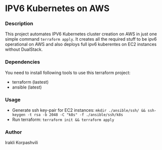 # IPV6 Kubernetes on AWS

### Description
This project automates IPV6 Kubernetes cluster creation on AWS in just one simple command `terraform apply`. It creates all the required stuff to be ipv6 operational on AWS and also deploys full ipv6 kuberentes on EC2 instances without DualStack.

### Dependencies
You need to install following tools to use this terraform project:
- terraform (lastest)
- ansible (latest)

### Usage
- Generate ssh key-pair for EC2 instances: `mkdir ./ansible/ssh/ && ssh-keygen -t rsa -b 2048 -C "k8s" -f ./ansible/ssh/k8s`
- Run terraform: `terraform init && terraform apply`

### Author
Irakli Korpashvili
